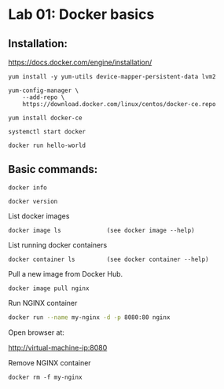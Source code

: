 # Lab 01: Docker basics

## Installation:


https://docs.docker.com/engine/installation/

```vim
yum install -y yum-utils device-mapper-persistent-data lvm2
```

```vim
yum-config-manager \
    --add-repo \
    https://download.docker.com/linux/centos/docker-ce.repo
```

```vim
yum install docker-ce
```

```vim
systemctl start docker
```

```vim 
docker run hello-world
```


## Basic commands:

```vim
docker info
```

```vim
docker version
```

List docker images
```vim 
docker image ls             (see docker image --help)
```

List running docker containers
```vim
docker container ls         (see docker container --help)
```

Pull a new image from Docker Hub.
```vim
docker image pull nginx
```

Run NGINX container 
```bash
docker run --name my-nginx -d -p 8080:80 nginx
```

Open browser at: 

[http://virtual-machine-ip:8080](http://virtual-machine-ip:8080)

Remove NGINX container
```
docker rm -f my-nginx
```



